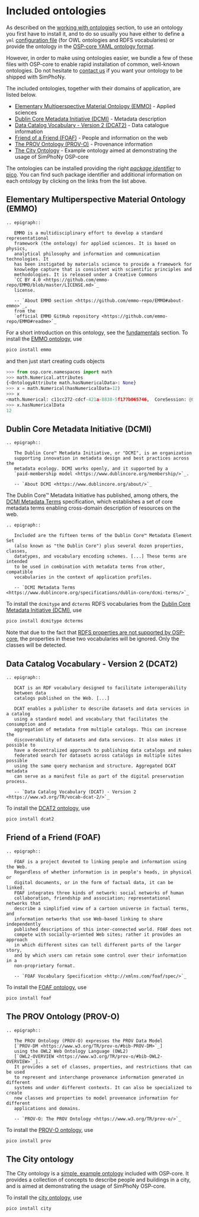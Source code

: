 # Included ontologies

As described on the [working with ontologies](working_with_ontologies.md)
section, to use an ontology you first have to install it, and to do so
usually you have either to define a `yml`
[configuration file](working_with_ontologies.md#owl-ontologies-and-rdfs-vocabularies)
(for OWL ontologies and RDFS vocabularies) or provide the ontology in the
[OSP-core YAML ontology format](working_with_ontologies.md#osp-core-yaml-ontology-format).

However, in order to make using ontologies easier, we bundle a few of these
files with OSP-core to enable rapid installation of common,
well-known ontologies. Do not hesitate to [contact us](../contact.md) if you
want your ontology to be shipped with SimPhoNy.

The included ontologies, together with their domains of application, are
listed below.

- [Elementary Multiperspective Material Ontology (EMMO)](#elementary-multiperspective-material-ontology-emmo)
  \- Applied sciences
- [Dublin Core Metadata Initiative (DCMI)](#dublin-core-metadata-initiative-dcmi)
  \- Metadata description
- [Data Catalog Vocabulary - Version 2 (DCAT2)](#data-catalog-vocabulary---version-2-dcat2)
  \- Data catalogue information
- [Friend of a Friend (FOAF)](#friend-of-a-friend-foaf)
  \- People and information on the web
- [The PROV Ontology (PROV-O)](#the-prov-ontology-prov-o)
  \- Provenance information
- [The City Ontology](#the-city-ontology)
  \- Example ontology aimed at demonstrating the usage of SimPhoNy OSP-core

The ontologies can be installed providing the right
_[package identifier](working_with_ontologies.md#keywords)_ to
[pico](../usage/utils.md#pico). You can find such
package identifier and additional information on each ontology by clicking on
the links from the list above.

## Elementary Multiperspective Material Ontology (EMMO)

```{eval-rst}
.. epigraph::

   EMMO is a multidisciplinary effort to develop a standard representational
   framework (the ontology) for applied sciences. It is based on physics,
   analytical philosophy and information and communication technologies. It
   has been instigated by materials science to provide a framework for
   knowledge capture that is consistent with scientific principles and
   methodologies. It is released under a Creative Commons
   `CC BY 4.0 <https://github.com/emmo-repo/EMMO/blob/master/LICENSE.md>`_
   license.

   -- `About EMMO section <https://github.com/emmo-repo/EMMO#about-emmo>`_,
   from the
   `official EMMO GitHub repository <https://github.com/emmo-repo/EMMO#readme>`_
```

For a short introduction on this ontology, see the
[fundamentals](../introduction/fundamentals.md#emmo) section. To install the
[EMMO ontology](https://emmo-repo.github.io/), use

```sh
pico install emmo
```

and then just start creating cuds objects

```py
>>> from osp.core.namespaces import math
>>> math.Numerical.attributes
{<OntologyAttribute math.hasNumericalData>: None}
>>> x = math.Numerical(hasNumericalData=12)
>>> x
<math.Numerical: c11cc272-cdcf-421a-8838-5f177b065746,  CoreSession: @0x7f1987173190>
>>> x.hasNumericalData
12
```

## Dublin Core Metadata Initiative (DCMI)

```{eval-rst}
.. epigraph::

   The Dublin Core™ Metadata Initiative, or "DCMI", is an organization
   supporting innovation in metadata design and best practices across the
   metadata ecology. DCMI works openly, and it supported by a
   `paid-membership model <https://www.dublincore.org/membership/>`_.

   -- `About DCMI <https://www.dublincore.org/about/>`_
```

The Dublin Core™ Metadata Initiative has published, among others, the
[DCMI Metadata Terms](https://www.dublincore.org/specifications/dublin-core/dcmi-terms/)
specification, which establishes a set of core metadata terms enabling
cross-domain description of resources on the web.

```{eval-rst}
.. epigraph::

   Included are the fifteen terms of the Dublin Core™ Metadata Element Set
   (also known as "the Dublin Core") plus several dozen properties, classes,
   datatypes, and vocabulary encoding schemes. [...] These terms are intended
   to be used in combination with metadata terms from other, compatible
   vocabularies in the context of application profiles.

   -- `DCMI Metadata Terms <https://www.dublincore.org/specifications/dublin-core/dcmi-terms/>`_
```

To install the `dcmitype` and `dcterms` RDFS vocabularies from the [Dublin
Core Metadata Initiative (DCMI)](https://www.dublincore.org/specifications/dublin-core/dcmi-terms/), use

```sh
pico install dcmitype dcterms
```

Note that due to the fact that
[RDFS properties are not supported by OSP-core](working_with_ontologies.md#owl-ontologies-and-rdfs-vocabularies),
the properties in these two vocabularies will be ignored. Only the classes will
be detected.

## Data Catalog Vocabulary - Version 2 (DCAT2)

```{eval-rst}
.. epigraph::

   DCAT is an RDF vocabulary designed to facilitate interoperability
   between data
   catalogs published on the Web. [...]

   DCAT enables a publisher to describe datasets and data services in a catalog
   using a standard model and vocabulary that facilitates the consumption and
   aggregation of metadata from multiple catalogs. This can increase the
   discoverability of datasets and data services. It also makes it possible to
   have a decentralized approach to publishing data catalogs and makes
   federated search for datasets across catalogs in multiple sites possible
   using the same query mechanism and structure. Aggregated DCAT metadata
   can serve as a manifest file as part of the digital preservation process.

   -- `Data Catalog Vocabulary (DCAT) - Version 2 <https://www.w3.org/TR/vocab-dcat-2/>`_
```

To install the [DCAT2 ontology](https://www.w3.org/TR/vocab-dcat-2/), use

```sh
pico install dcat2
```

## Friend of a Friend (FOAF)

```{eval-rst}
.. epigraph::

   FOAF is a project devoted to linking people and information using the Web.
   Regardless of whether information is in people's heads, in physical or
   digital documents, or in the form of factual data, it can be linked.
   FOAF integrates three kinds of network: social networks of human
   collaboration, friendship and association; representational networks that
   describe a simplified view of a cartoon universe in factual terms, and
   information networks that use Web-based linking to share independently
   published descriptions of this inter-connected world. FOAF does not
   compete with socially-oriented Web sites; rather it provides an approach
   in which different sites can tell different parts of the larger story,
   and by which users can retain some control over their information in a
   non-proprietary format.

   -- `FOAF Vocabulary Specification <http://xmlns.com/foaf/spec/>`_
```

To install the [FOAF ontology](http://xmlns.com/foaf/spec/), use

```sh
pico install foaf
```

## The PROV Ontology (PROV-O)

```{eval-rst}
.. epigraph::

   The PROV Ontology (PROV-O) expresses the PROV Data Model
   [`PROV-DM <https://www.w3.org/TR/prov-o/#bib-PROV-DM>`_]
   using the OWL2 Web Ontology Language (OWL2)
   [`OWL2-OVERVIEW <https://www.w3.org/TR/prov-o/#bib-OWL2-OVERVIEW>`_].
   It provides a set of classes, properties, and restrictions that can be used
   to represent and interchange provenance information generated in different
   systems and under different contexts. It can also be specialized to create
   new classes and properties to model provenance information for different
   applications and domains.

   -- `PROV-O: The PROV Ontology <https://www.w3.org/TR/prov-o/>`_
```

To install the [PROV-O ontology](https://www.w3.org/TR/prov-o/), use

```sh
pico install prov
```

## The City ontology

The City ontology is a
[simple, example ontology](ontology_intro.md#an-example-the-city-ontology)
included with OSP-core. It provides a collection of concepts to describe
people and buildings in a city, and is aimed at demonstrating the usage of
SimPhoNy OSP-core.

To install the
[city ontology](ontology_intro.md#an-example-the-city-ontology), use

```sh
pico install city
```
